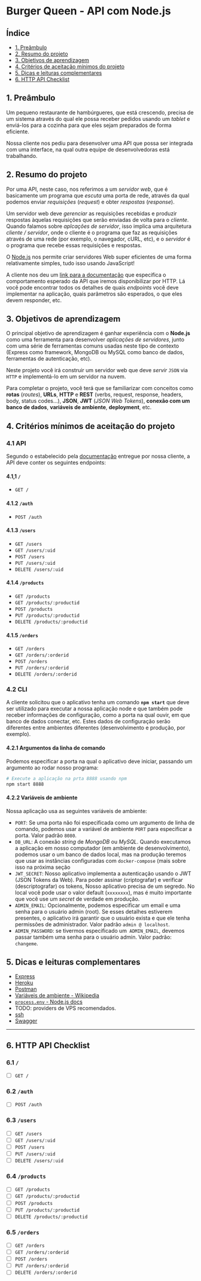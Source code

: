 # Burger Queen - API com Node.js

## Índice

- [1. Preâmbulo](#1-preâmbulo)
- [2. Resumo do projeto](#2-resumo-do-projeto)
- [3. Objetivos de aprendizagem](#3-objetivos-de-aprendizagem)
- [4. Critérios de aceitação mínimos do projeto](#5-critérios-de-aceitação-mínimos-do-projeto)
- [5. Dicas e leituras complementares](#6-dicas-e-leituras-complementares)
- [6. HTTP API Checklist](#7-http-api-checklist)

## 1. Preâmbulo

Um pequeno restaurante de hambúrgueres, que está crescendo, precisa de um
sistema através do qual ele possa receber pedidos usando um _tablet_ e enviá-los
para a cozinha para que eles sejam preparados de forma eficiente.

Nossa cliente nos pediu para desenvolver uma API que possa ser integrada com uma interface,
na qual outra equipe de desenvolvedoras está trabalhando.

## 2. Resumo do projeto

Por uma API, neste caso, nos referimos a um _servidor web_, que é
basicamente um programa que _escuta_ uma porta de rede, através da qual
podemos enviar _requisições_ (_request_) e obter _respostas_ (_response_).

Um servidor web deve _gerenciar_ as requisições recebidas e produzir respostas àquelas
requisições que serão enviadas de volta para o _cliente_. Quando falamos sobre
_aplcações de servidor_, isso implica uma arquitetura _cliente / servidor_,
onde o cliente é o programa que faz as requisições através de uma rede (por
exemplo, o navegador, cURL, etc), e o _servidor_ é o programa que recebe
essas requisições e respostas.

O [Node.js](https://nodejs.org/) nos permite criar servidores Web super eficientes
de uma forma relativamente simples, tudo isso usando JavaScript!

A cliente nos deu um [link para a documentação](https://documenter.getpostman.com/view/1721181/RWgozeom)
que especifica o comportamento esperado da API que iremos disponibilizar por 
HTTP. Lá você pode encontrar todos os detalhes de quais _endpoints_ você deve 
implementar na aplicação, quais parâmetros são esperados, o que eles devem 
responder, etc.

## 3. Objetivos de aprendizagem

O principal objetivo de aprendizagem é ganhar experiência com o **Node.js**
como uma ferramenta para desenvolver _aplicações de servidores_, junto com uma
série de ferramentas comuns usadas neste tipo de contexto (Express como
framework, MongoDB ou MySQL como banco de dados, ferramentas de autenticação, 
etc).

Neste projeto você irá construir um servidor web que deve _servir_ `JSON`
via `HTTP` e implementá-lo em um servidor na nuvem.

Para completar o projeto, você terá que se familiarizar com conceitos como
**rotas** (_routes_), **URLs**, **HTTP** e **REST** (verbs, request, response, headers,
body, status codes...), **JSON**, **JWT** (_JSON Web Tokens_), **conexão com um banco de dados**, **variáveis de ambiente**, **deployment**, etc.

## 4. Critérios mínimos de aceitação do projeto

### 4.1 API

Segundo o estabelecido pela [documentação](https://documenter.getpostman.com/view/1721181/RWgozeom)
entregue por nossa cliente, a API deve conter os seguintes endpoints:

#### 4.1,1 `/`

* `GET /`

#### 4.1.2 `/auth`

* `POST /auth`

#### 4.1.3 `/users`

* `GET /users`
* `GET /users/:uid`
* `POST /users`
* `PUT /users/:uid`
* `DELETE /users/:uid`

#### 4.1.4 `/products`

* `GET /products`
* `GET /products/:productid`
* `POST /products`
* `PUT /products/:productid`
* `DELETE /products/:productid`

#### 4.1.5 `/orders`

* `GET /orders`
* `GET /orders/:orderid`
* `POST /orders`
* `PUT /orders/:orderid`
* `DELETE /orders/:orderid`

### 4.2 CLI

A cliente solicitou que o aplicativo tenha um comando **`npm start`**
que deve ser utilizado para executar a nossa aplicação node e que também pode
receber informações de configuração, como a porta na qual ouvir, em que
banco de dados conectar, etc. Estes dados de configuração serão diferentes entre
ambientes diferentes (desenvolvimento e produção, por exemplo).

#### 4.2.1 Argumentos da linha de comando

Podemos especificar a porta na qual o aplicativo deve iniciar, passando um
argumento ao rodar nosso programa:

```sh
# Execute a aplicação na prta 8888 usando npm
npm start 8888
```

#### 4.2.2 Variáveis ​​de ambiente

Nossa aplicação usa as seguintes variáveis de ambiente:

* `PORT`: Se uma porta não foi especificada como um argumento de linha de comando,
  podemos usar a variável de ambiente `PORT` para especificar a porta. Valor
  padrão `8080`.
* `DB_URL`: A conexão _string_ de _MongoDB_ ou _MySQL_. Quando executamos a
  aplicação em nosso computador (em ambiente de desenvolvimento), podemos usar o
  um banco de dados local, mas na produção teremos que usar as instâncias
  configuradas com `docker-compose` (mais sobre isso na próxima seção
* `JWT_SECRET`: Nosso aplicativo implementa a autenticação usando o JWT (JSON
   Tokens da Web). Para poder assinar (criptografar) e verificar (descriptografar) os tokens,
  Nosso aplicativo precisa de um segredo. No local você pode usar o valor
  default (`xxxxxxxx`), mas é muito importante que você use um _secret_ de verdade
  em produção.
* `ADMIN_EMAIL`: Opcionalmente, podemos especificar um email e uma senha para
  o usuário admin (root). Se esses detalhes estiverem presentes, o aplicativo
  irá garantir que o usuário exista e que ele tenha permissões de administrador. Valor
  padrão `admin @ localhost`.
* `ADMIN_PASSWORD`: se tivermos especificado um` ADMIN_EMAIL`, devemos passar
  também uma senha para o usuário admin. Valor padrão: `changeme`.
  
## 5. Dicas e leituras complementares

* [Express](https://expressjs.com/)
* [Heroku](https://docs.docker.com/)
* [Postman](https://www.getpostman.com)
* [Variáveis de ambiente - Wikipedia](https://pt.wikipedia.org/wiki/Vari%C3%A1vel_de_ambiente)
* [`process.env` - Node.js docs](https://nodejs.org/api/process.html#process_process_env)
* TODO: providers de VPS recomendados.
* [ssh](https://pt.wikipedia.org/wiki/Secure_Shell)
* [Swagger](https://swagger.io/)

***

## 6. HTTP API Checklist

### 6.1 `/`

* [ ] `GET /`

### 6.2 `/auth`

* [ ] `POST /auth`

### 6.3 `/users`

* [ ] `GET /users`
* [ ] `GET /users/:uid`
* [ ] `POST /users`
* [ ] `PUT /users/:uid`
* [ ] `DELETE /users/:uid`

### 6.4 `/products`

* [ ] `GET /products`
* [ ] `GET /products/:productid`
* [ ] `POST /products`
* [ ] `PUT /products/:productid`
* [ ] `DELETE /products/:productid`

### 6.5 `/orders`

* [ ] `GET /orders`
* [ ] `GET /orders/:orderid`
* [ ] `POST /orders`
* [ ] `PUT /orders/:orderid`
* [ ] `DELETE /orders/:orderid`